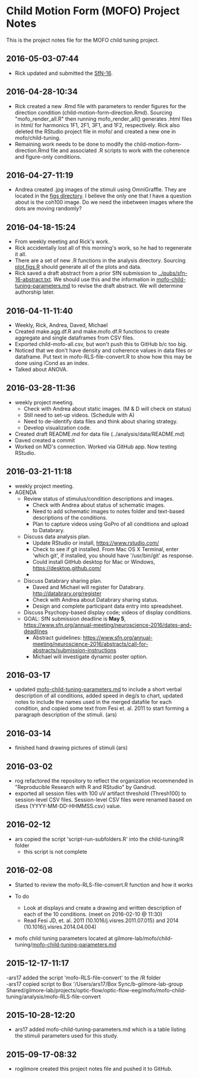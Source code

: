 # Child Motion Form (MOFO) Project Notes

This is the project notes file for the MOFO child tuning project.

## 2016-05-03-07:44

- Rick updated and submitted the [SfN-16](../pubs/sfn-16-abstract.md).

## 2016-04-28-10:34

- Rick created a new .Rmd file with parameters to render figures for the direction condition (child-motion-form-direction.Rmd). Sourcing "mofo_render_all.R" then running mofo_render_all() generates .html files in html/ for harmonics 1F1, 2F1, 3F1, and 1F2, respectively. Rick also deleted the RStudio project file in mofo/ and created a new one in mofo/child-tuning.
- Remaining work needs to be done to modify the child-motion-form-direction.Rmd file and associated .R scripts to work with the coherence and figure-only conditions.

## 2016-04-27-11:19

- Andrea created .jpg images of the stimuli using OmniGraffle. They are located in the [figs directory](../figs/). I believe the only one that I have a question about is the coh100 image. Do we need the inbetween images where the dots are moving randomly?

## 2016-04-18-15:24

- From weekly meeting and Rick's work.
- Rick accidentally lost all of this morning's work, so he had to regenerate it all.
- There are a set of new .R functions in the analysis directory. Sourcing [plot.figs.R](../analysis/plot.figs.R) should generate all of the plots and data.
- Rick saved a draft abstract from a prior SfN submission to [../pubs/sfn-16-abstract.txt](../pubs/sfn-16-abstract.txt). We should use this and the information in [mofo-child-tuning-parameters.md](mofo-child-tuning-parameters.md) to revise the draft abstract. We will determine authorship later.

## 2016-04-11-11:40

- Weekly, Rick, Andrea, Daved, Michael
- Created make.agg.df.R and make.mofo.df.R functions to create aggregate and single dataframes from CSV files.
- Exported child-mofo-all.csv, but won't push this to GitHub b/c too big.
- Noticed that we don't have density and coherence values in data files or dataframe. Put text in mofo-RLS-file-convert.R to show how this may be done using iCond as an index.
- Talked about ANOVA.

## 2016-03-28-11:36

- weekly project meeting.
  - Check with Andrea about static images. (M & D will check on status)
  - Still need to set-up videos. (Schedule with A)
  - Need to de-identify data files and think about sharing strategy.
  - Develop visualization code.
- Created draft README.md for data file (../analysis/data/README.md)
- Daved created a commit 
- Worked on MD's connection. Worked via GitHub app. Now testing RStudio.

## 2016-03-21-11:18

- weekly project meeting.
- AGENDA
  - Review status of stimulus/condition descriptions and images.
      - Check with Andrea about status of schematic images.
      - Need to add schematic images to notes folder and text-based descriptions of the conditions.
      - Plan to capture videos using GoPro of all conditions and upload to Databrary.
  - Discuss data analysis plan.
      - Update RStudio or install, <https://www.rstudio.com/>
      - Check to see if git installed. From Mac OS X Terminal, enter 'which git', if installed, you should have '/usr/bin/git' as response.
      - Could install GitHub desktop for Mac or Windows, <https://desktop.github.com/>
      - 
  - Discuss Databrary sharing plan.
      - Daved and Michael will register for Databrary.
  <http://databrary.org/register>
      - Check with Andrea about Databrary sharing status.
      - Design and complete participant data entry into spreadsheet.
  - Discuss Psychopy-based display code; videos of display conditions.
  - GOAL: SfN submission deadline is **May 5**, <https://www.sfn.org/annual-meeting/neuroscience-2016/dates-and-deadlines>
      - Abstract guidelines: <https://www.sfn.org/annual-meeting/neuroscience-2016/abstracts/call-for-abstracts/submission-instructions>
      - Michael will investigate dynamic poster option.

## 2016-03-17
- updated [mofo-child-tuning-parameters.md](https://github.com/gilmore-lab/mofo/blob/master/child-tuning/mofo-child-tuning-parameters.md) to include a short verbal description of all conditions, added speed in deg/s to chart, updated notes to include the names used in the merged datafile for each condition, and copied some text from Fesi et. al. 2011 to start forming a paragraph description of the stimuli. (ars)

## 2016-03-14
- finished hand drawing pictures of stimuli (ars)

## 2016-03-02

- rog refactored the repository to reflect the organization recommended in "Reproducible Research with R and RStudio" by Gandrud.
- exported all session files with 100 uV artifact threshold (Thresh100) to session-level CSV files. Session-level CSV files were renamed based on iSess (YYYY-MM-DD-HHMMSS.csv) value.

## 2016-02-12
- ars copied the script 'script-run-subfolders.R' into the child-tuning/R folder
  - this script is not complete

## 2016-02-08  

- Started to review the mofo-RLS-file-convert.R function and how it works  

- To do  
  - Look at displays and create a drawing and written description of each of the 10 conditions. (meet on 2016-02-10 @ 11:30)
  - Read Fesi JD, et. al. 2011 (10.1016/j.visres.2011.07.015) and 2014 (10.1016/j.visres.2014.04.004)

- mofo child tuning parameters located at gilmore-lab/mofo/child-tuning/[mofo-child-tuning-parameters.md](https://github.com/gilmore-lab/mofo/blob/master/child-tuning/mofo-child-tuning-parameters.md)


## 2015-12-17-11:17

-ars17 added the script 'mofo-RLS-file-convert' to the /R folder  
-ars17 copied script to Box '/Users/ars17/Box Sync/b-gilmore-lab-group Shared/gilmore-lab/projects/optic-flow/optic-flow-eeg/mofo/mofo-child-tuning/analysis/mofo-RLS-file-convert

## 2015-10-28-12:20

- ars17 added mofo-child-tuning-parameters.md which is a table listing the stimuli parameters used for this study.

## 2015-09-17-08:32

- rogilmore created this project notes file and pushed it to GitHub.
